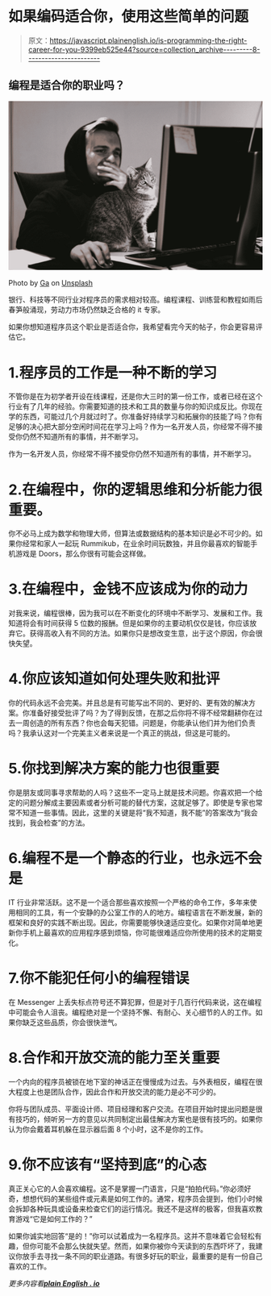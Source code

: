 # 如果编码适合你，使用这些简单的问题

> 原文：<https://javascript.plainenglish.io/is-programming-the-right-career-for-you-9399eb525e44?source=collection_archive---------8----------------------->

## 编程是适合你的职业吗？

![](img/ab93c8dcf4cba3e34ae719f4388c839a.png)

Photo by [Ga](https://unsplash.com/@neringa?utm_source=medium&utm_medium=referral) on [Unsplash](https://unsplash.com?utm_source=medium&utm_medium=referral)

银行、科技等不同行业对程序员的需求相对较高。编程课程、训练营和教程如雨后春笋般涌现，劳动力市场仍然缺乏合格的 it 专家。

如果你想知道程序员这个职业是否适合你，我希望看完今天的帖子，你会更容易评估它。

# 1.程序员的工作是一种不断的学习

不管你是在为初学者开设在线课程，还是你大三时的第一份工作，或者已经在这个行业有了几年的经验。你需要知道的技术和工具的数量与你的知识成反比。你现在学的东西，可能过几个月就过时了。你准备好持续学习和拓展你的技能了吗？你有足够的决心把大部分空闲时间花在学习上吗？作为一名开发人员，你经常不得不接受你仍然不知道所有的事情，并不断学习。

作为一名开发人员，你经常不得不接受你仍然不知道所有的事情，并不断学习。

# 2.在编程中，你的逻辑思维和分析能力很重要。

你不必马上成为数学和物理大师，但算法或数据结构的基本知识是必不可少的。如果你经常和家人一起玩 Rummikub，在业余时间玩数独，并且你最喜欢的智能手机游戏是 Doors，那么你很有可能会这样做。

# 3.在编程中，金钱不应该成为你的动力

对我来说，编程很棒，因为我可以在不断变化的环境中不断学习、发展和工作。我知道将会有时间获得 5 位数的报酬。但是如果你的主要动机仅仅是钱，你应该放弃它。获得高收入有不同的方法。如果你只是想改变生意，出于这个原因，你会很快失望。

# 4.你应该知道如何处理失败和批评

你的代码永远不会完美。并且总是有可能写出不同的、更好的、更有效的解决方案。你准备好接受批评了吗？为了得到反馈，在那之后你将不得不经常翻耕你在过去一周创造的所有东西？你也会每天犯错。问题是，你能承认他们并为他们负责吗？我承认这对一个完美主义者来说是一个真正的挑战，但这是可能的。

# 5.你找到解决方案的能力也很重要

你是朋友或同事寻求帮助的人吗？这些不一定马上就是技术问题。你喜欢把一个给定的问题分解成主要因素或者分析可能的替代方案，这就足够了。即使是专家也常常不知道一些事情。因此，这里的关键是将“我不知道，我不能”的答案改为“我会找到，我会检查”的方法。

# 6.编程不是一个静态的行业，也永远不会是

IT 行业非常活跃。这不是一个适合那些喜欢按照一个严格的命令工作，多年来使用相同的工具，有一个安静的办公室工作的人的地方。编程语言在不断发展，新的框架和良好的实践不断出现。因此，你需要能够快速适应变化。如果你对简单地更新你手机上最喜欢的应用程序感到烦恼，你可能很难适应你所使用的技术的定期变化。

# 7.你不能犯任何小的编程错误

在 Messenger 上丢失标点符号还不算犯罪，但是对于几百行代码来说，这在编程中可能会令人沮丧。编程绝对是一个坚持不懈、有耐心、关心细节的人的工作。如果你缺乏这些品质，你会很快泄气。

# 8.合作和开放交流的能力至关重要

一个内向的程序员被锁在地下室的神话正在慢慢成为过去。与外表相反，编程在很大程度上也是团队合作，因此合作和开放交流的能力是必不可少的。

你将与团队成员、平面设计师、项目经理和客户交流。在项目开始时提出问题是很有技巧的，倾听另一方的意见以共同制定出最佳解决方案也是很有技巧的。如果你认为你会戴着耳机躲在显示器后面 8 个小时，这不是你的工作。

# 9.你不应该有“坚持到底”的心态

真正关心它的人会喜欢编程。这不是掌握一门语言，只是“拍拍代码。”你必须好奇，想想代码的某些组件或元素是如何工作的。通常，程序员会提到，他们小时候会拆卸各种玩具或设备来检查它们的运行情况。我还不是这样的极客，但我喜欢教育游戏“它是如何工作的？”

如果你诚实地回答“是的！”你可以试着成为一名程序员。这并不意味着它会轻松有趣，但你可能不会那么快就失望。然而，如果你被你今天读到的东西吓坏了，我建议你放手去寻找一条不同的职业道路。有很多好玩的职业，最重要的是有一份自己喜欢的工作。

*更多内容看*[***plain English . io***](https://plainenglish.io/)